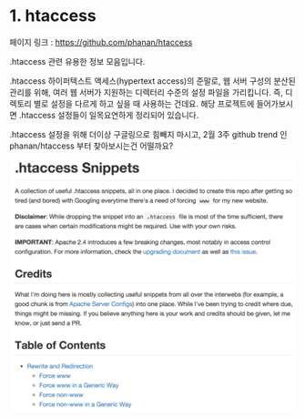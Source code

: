 # 1. htaccess

페이지 링크 : https://github.com/phanan/htaccess

.htaccess 관련 유용한 정보 모음입니다.

.htaccess 하이퍼텍스트 액세스(hypertext access)의 준말로, 
웹 서버 구성의 분산된 관리를 위해, 여러 웹 서버가 지원하는 디렉터리 수준의 설정 파일을 가리킵니다. 
즉, 디렉토리 별로 설정을 다르게 하고 싶을 때 사용하는 건데요. 해당 프로젝트에 들어가보시면 .htaccess 설정들이 일목요연하게 정리되어 있습니다. 

.htaccess 설정을 위해 더이상 구글링으로 힘빼지 마시고, 
2월 3주 github trend 인 phanan/htaccess 부터 찾아보시는건 어떨까요?

![이미지](img/003$01.png)